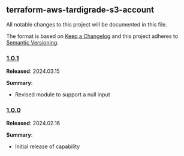 ## terraform-aws-tardigrade-s3-account

All notable changes to this project will be documented in this file.

The format is based on [Keep a Changelog](http://keepachangelog.com/) and this project adheres to [Semantic Versioning](http://semver.org/).

### [1.0.1](https://github.com/plus3it/terraform-aws-tardigrade-s3-account/releases/tag/1.0.1)

**Released**: 2024.03.15

**Summary**:

*   Revised module to support a null input

### [1.0.0](https://github.com/plus3it/terraform-aws-tardigrade-s3-account/releases/tag/1.0.0)

**Released**: 2024.02.16

**Summary**:

*   Initial release of capability
